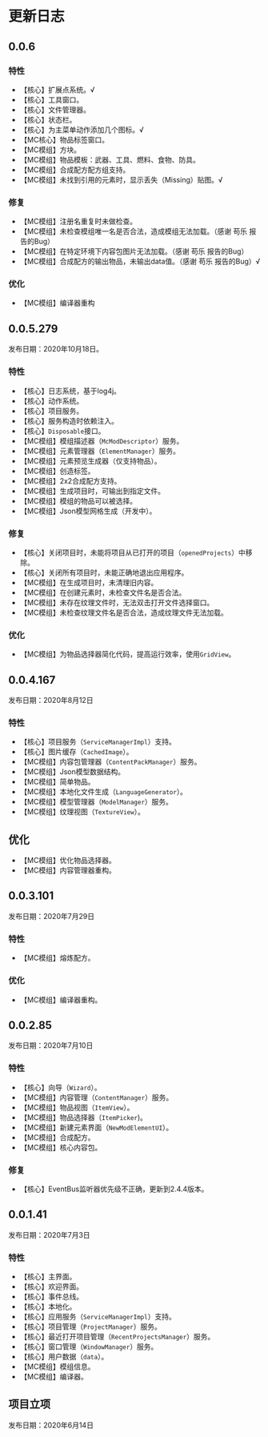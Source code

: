 # 更新日志

## 0.0.6

### 特性
- 【核心】扩展点系统。√
- 【核心】工具窗口。
- 【核心】文件管理器。
- 【核心】状态栏。
- 【核心】为主菜单动作添加几个图标。√
- 【MC核心】物品标签窗口。
- 【MC模组】方块。
- 【MC模组】物品模板：武器、工具、燃料、食物、防具。
- 【MC模组】合成配方配方组支持。
- 【MC模组】未找到引用的元素时，显示丢失（Missing）贴图。√

### 修复
- 【MC模组】注册名重复时未做检查。
- 【MC模组】未检查模组唯一名是否合法，造成模组无法加载。（感谢 苟乐 报告的Bug）
- 【MC模组】在特定环境下内容包图片无法加载。（感谢 苟乐 报告的Bug）
- 【MC模组】合成配方的输出物品，未输出data值。（感谢 苟乐 报告的Bug）√

### 优化
- 【MC模组】编译器重构

## 0.0.5.279
发布日期：2020年10月18日。

### 特性
- 【核心】日志系统，基于log4j。
- 【核心】动作系统。
- 【核心】项目服务。
- 【核心】服务构造时依赖注入。
- 【核心】`Disposable`接口。
- 【MC模组】模组描述器（`McModDescriptor`）服务。
- 【MC模组】元素管理器（`ElementManager`）服务。
- 【MC模组】元素预览生成器（仅支持物品）。
- 【MC模组】创造标签。
- 【MC模组】2x2合成配方支持。
- 【MC模组】生成项目时，可输出到指定文件。
- 【MC模组】模组的物品可以被选择。
- 【MC模组】Json模型网格生成（开发中）。

### 修复
- 【核心】关闭项目时，未能将项目从已打开的项目（`openedProjects`）中移除。
- 【核心】关闭所有项目时，未能正确地退出应用程序。
- 【MC模组】在生成项目时，未清理旧内容。
- 【MC模组】在创建元素时，未检查文件名是否合法。
- 【MC模组】未存在纹理文件时，无法双击打开文件选择窗口。
- 【MC模组】未检查纹理文件名是否合法，造成纹理文件无法加载。

### 优化
- 【MC模组】为物品选择器简化代码，提高运行效率，使用`GridView`。

## 0.0.4.167
发布日期：2020年8月12日

### 特性
- 【核心】项目服务（`ServiceManagerImpl`）支持。
- 【核心】图片缓存（`CachedImage`）。
- 【MC模组】内容包管理器（`ContentPackManager`）服务。
- 【MC模组】Json模型数据结构。
- 【MC模组】简单物品。
- 【MC模组】本地化文件生成（`LanguageGenerator`）。
- 【MC模组】模型管理器（`ModelManager`）服务。
- 【MC模组】纹理视图（`TextureView`）。

## 优化
- 【MC模组】优化物品选择器。
- 【MC模组】内容管理器重构。

## 0.0.3.101
发布日期：2020年7月29日

### 特性
- 【MC模组】熔炼配方。

### 优化
- 【MC模组】编译器重构。

## 0.0.2.85
发布日期：2020年7月10日

### 特性
- 【核心】向导（`Wizard`）。
- 【MC模组】内容管理（`ContentManager`）服务。
- 【MC模组】物品视图（`ItemView`）。
- 【MC模组】物品选择器（`ItemPicker`)。
- 【MC模组】新建元素界面（`NewModElementUI`）。
- 【MC模组】合成配方。
- 【MC模组】核心内容包。

### 修复
- 【核心】EventBus监听器优先级不正确，更新到2.4.4版本。

## 0.0.1.41
发布日期：2020年7月3日

### 特性
- 【核心】主界面。
- 【核心】欢迎界面。
- 【核心】事件总线。
- 【核心】本地化。
- 【核心】应用服务（`ServiceManagerImpl`）支持。
- 【核心】项目管理（`ProjectManager`）服务。
- 【核心】最近打开项目管理（`RecentProjectsManager`）服务。
- 【核心】窗口管理（`WindowManager`）服务。
- 【核心】用户数据（`data`）。
- 【MC模组】模组信息。
- 【MC模组】编译器。

## 项目立项
发布日期：2020年6月14日
